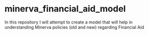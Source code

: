 # minerva_financial_aid_model
In this repository I will attempt to create a model that will help in understanding Minerva policies (old and new) regarding Financial Aid
